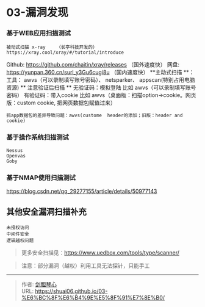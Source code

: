 # 03-漏洞发现

 
### 基于WEB应用扫描测试

    被动式扫描 x-ray    （长亭科技开发的）
    https://xray.cool/xray/#/tutorial/introduce

Github: https://github.com/chaitin/xray/releases （国外速度快）
网盘: https://yunpan.360.cn/surl_y3Gu6cugi8u （国内速度快）
    **主动式扫描 **：工具：   awvs（可以录制填写账号密码）、 netsparker、 appscan(特别占用电脑资源)
**    注意验证后扫描 **
    无验证码：模拟登陆    比如  awvs（可以录制填写账号密码）
    有验证码：带入cookie   比如  awvs（桌面版：扫描option->cookie。网页版：custom cookie, 把网页数据包赋值过来）
    

    抓app数据包的差异导致问题：awvs(custome  header的添加；旧版：header and cookie)

### 基于操作系统扫描测试

    Nessus 
    Openvas
    Goby


### 基于NMAP使用扫描测试

https://blog.csdn.net/qq_29277155/article/details/50977143


## 其他安全漏洞扫描补充

    未授权访问
    中间件安全
    逻辑越权问题





>更多安全扫描见：https://www.uedbox.com/tools/type/scanner/

>注意：部分漏洞（越权）利用工具无法探针，只能手工

---

> 作者: [剑胆琴心](http://geoer.cn)  
> URL: https://shuai06.github.io/03-%E6%BC%8F%E6%B4%9E%E5%8F%91%E7%8E%B0/  

